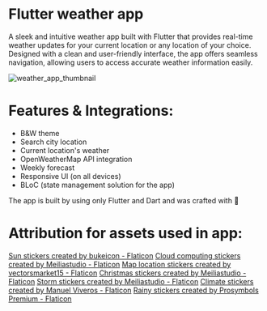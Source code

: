 # Flutter weather app

A sleek and intuitive weather app built with Flutter that provides real-time weather updates for your current location or any location of your choice. Designed with a clean and user-friendly interface, the app offers seamless navigation, allowing users to access accurate weather information easily.

![weather_app_thumbnail](https://github.com/user-attachments/assets/77da9ea1-97c7-499d-9e0c-ad742bb64d41)

# Features & Integrations:
- B&W theme
- Search city location
- Current location's weather
- OpenWeatherMap API integration
- Weekly forecast
- Responsive UI (on all devices)
- BLoC (state management solution for the app)

The app is built by using only Flutter and Dart and was crafted with 💙

# Attribution for assets used in app:

<a href="https://www.flaticon.com/free-stickers/sun" title="sun stickers">Sun stickers created by bukeicon - Flaticon</a>
<a href="https://www.flaticon.com/free-stickers/cloud-computing" title="cloud computing stickers">Cloud computing stickers created by Meiliastudio - Flaticon</a>
<a href="https://www.flaticon.com/free-stickers/map-location" title="map location stickers">Map location stickers created by vectorsmarket15 - Flaticon</a>
<a href="https://www.flaticon.com/free-stickers/christmas" title="christmas stickers">Christmas stickers created by Meiliastudio - Flaticon</a>
<a href="https://www.flaticon.com/free-stickers/storm" title="storm stickers">Storm stickers created by Meiliastudio - Flaticon</a>
<a href="https://www.flaticon.com/free-stickers/climate" title="climate stickers">Climate stickers created by Manuel Viveros - Flaticon</a>
<a href="https://www.flaticon.com/free-stickers/rainy" title="rainy stickers">Rainy stickers created by Prosymbols Premium - Flaticon</a>
